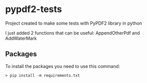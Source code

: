 # pypdf2-tests
Project created to make some tests with PyPDF2 library in python

I just added 2 functions that can be useful: AppendOtherPdf and AddWaterMark

## Packages
To install the packages you need to use this command:

```
> pip install -m requirements.txt
```
